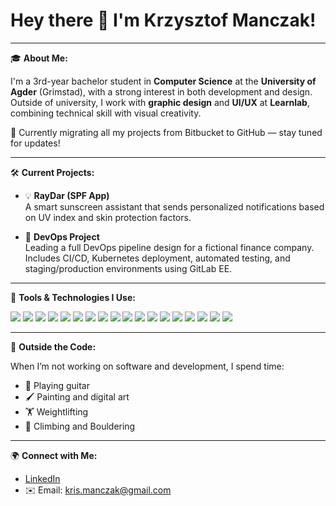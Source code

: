 # Hey there 👋 I'm Krzysztof Manczak!

---
🎓 **About Me:**

I'm a 3rd-year bachelor student in **Computer Science** at the **University of Agder** (Grimstad), with a strong interest in both development and design.  
Outside of university, I work with **graphic design** and **UI/UX** at **Learnlab**, combining technical skill with visual creativity.

🎯 Currently migrating all my projects from Bitbucket to GitHub — stay tuned for updates!

---

🛠 **Current Projects:**

- 💡 **RayDar (SPF App)**  
  A smart sunscreen assistant that sends personalized notifications based on UV index and skin protection factors.

- 🔧 **DevOps Project**  
  Leading a full DevOps pipeline design for a fictional finance company.  
  Includes CI/CD, Kubernetes deployment, automated testing, and staging/production environments using GitLab EE.

---

🎨 **Tools & Technologies I Use:**

<p>
  <img src="https://img.shields.io/badge/-C-00599C?style=flat-square&logo=c&logoColor=white" />
  <img src="https://img.shields.io/badge/-C++-00599C?style=flat-square&logo=c%2b%2b&logoColor=white" />
  <img src="https://img.shields.io/badge/-C%23-512BD4?style=flat-square&logo=dotnet&logoColor=white" />
  <img src="https://img.shields.io/badge/-Python-3776AB?style=flat-square&logo=python&logoColor=white" />
  <img src="https://img.shields.io/badge/-JavaScript-F7DF1E?style=flat-square&logo=javascript&logoColor=black" />
  <img src="https://img.shields.io/badge/-React-61DAFB?style=flat-square&logo=react&logoColor=black" />
  <img src="https://img.shields.io/badge/-Adobe-FF0000?style=flat-square&logo=adobe&logoColor=white" />
  <img src="https://img.shields.io/badge/-Docker-2496ED?style=flat-square&logo=docker&logoColor=white" />
  <img src="https://img.shields.io/badge/-Git-F05032?style=flat-square&logo=git&logoColor=white" />
  <img src="https://img.shields.io/badge/-MySQL-4479A1?style=flat-square&logo=mysql&logoColor=white" />
  <img src="https://img.shields.io/badge/-Bootstrap-7952B3?style=flat-square&logo=bootstrap&logoColor=white" />
  <img src="https://img.shields.io/badge/-Azure-0078D4?style=flat-square&logo=microsoft-azure&logoColor=white" />
  <img src="https://img.shields.io/badge/-Razor-512BD4?style=flat-square&logo=dotnet&logoColor=white" />
  <img src="https://img.shields.io/badge/-Figma-F24E1E?style=flat-square&logo=figma&logoColor=white" />
  <img src="https://img.shields.io/badge/-EA%20Architect-3F54A3?style=flat-square&logo=sparxsystems&logoColor=white" />
  <img src="https://img.shields.io/badge/-RStudio-75AADB?style=flat-square&logo=rstudio&logoColor=white" />
  <img src="https://img.shields.io/badge/-GlowScript-FF9900?style=flat-square&logo=python&logoColor=white" />
  <img src="https://img.shields.io/badge/-YAML-333?style=flat-square&logo=yaml&logoColor=white" />
</p>

---

🎨 **Outside the Code:**

When I’m not working on software and development, I spend time:
- 🎸 Playing guitar
- 🖌️ Painting and digital art
- 🏋️ Weightlifting
- 🧗 Climbing and Bouldering

---

🌍 **Connect with Me:**

- [LinkedIn](https://www.linkedin.com/in/krzysztof-manczak-7170a3328/)
- ✉️ Email: kris.manczak@gmail.com


